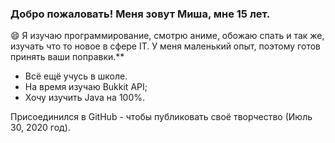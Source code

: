 ### Добро пожаловать! Меня зовут Миша, мне 15 лет. 

😄 Я изучаю программирование, смотрю аниме, обожаю спать и так же, изучать что то новое в сфере IT. У меня маленький опыт, поэтому готов принять ваши поправки.**

- Всё ещё учусь в школе.
- На время изучаю Bukkit API;
- Хочу изучить Java на 100%.

Присоединился в GitHub - чтобы публиковать своё творчество (Июль 30, 2020 год).
